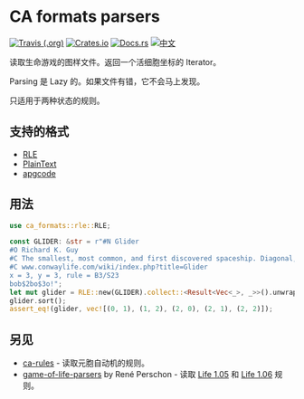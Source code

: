 # CA formats parsers

[![Travis (.org)](https://img.shields.io/travis/AlephAlpha/ca-formats)](https://travis-ci.org/AlephAlpha/ca-formats) [![Crates.io](https://img.shields.io/crates/v/ca-formats)](https://crates.io/crates/ca-formats) [![Docs.rs](https://docs.rs/ca-formats/badge.svg)](https://docs.rs/ca-rules/) [![中文](https://img.shields.io/badge/readme-%E4%B8%AD%E6%96%87-brightgreen)](README.md)

读取生命游戏的图样文件。返回一个活细胞坐标的 Iterator。

Parsing 是 Lazy 的。如果文件有错，它不会马上发现。

只适用于两种状态的规则。

## 支持的格式

- [RLE](https://www.conwaylife.com/wiki/Run_Length_Encoded)
- [PlainText](https://www.conwaylife.com/wiki/Plaintext)
- [apgcode](https://www.conwaylife.com/wiki/Apgcode)

## 用法

```rust
use ca_formats::rle::RLE;

const GLIDER: &str = r"#N Glider
#O Richard K. Guy
#C The smallest, most common, and first discovered spaceship. Diagonal, has period 4 and speed c/4.
#C www.conwaylife.com/wiki/index.php?title=Glider
x = 3, y = 3, rule = B3/S23
bob$2bo$3o!";
let mut glider = RLE::new(GLIDER).collect::<Result<Vec<_>, _>>().unwrap();
glider.sort();
assert_eq!(glider, vec![(0, 1), (1, 2), (2, 0), (2, 1), (2, 2)]);
```

## 另见

- [ca-rules](https://github.com/AlephAlpha/ca-rules) - 读取元胞自动机的规则。
- [game-of-life-parsers](https://crates.io/crates/game-of-life-parsers) by René Perschon - 读取 [Life 1.05](https://www.conwaylife.com/wiki/Life_1.05) 和 [Life 1.06](https://www.conwaylife.com/wiki/Life_1.06) 规则。
